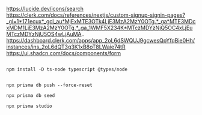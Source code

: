 https://lucide.dev/icons/search
https://clerk.com/docs/references/nextjs/custom-signup-signin-pages?_gl=1*171ecux*_gcl_au*MjExMTE3OTk4LjE3MzA2MzY0OTg.*_ga*MTE3MDcxMDM1LjE3MzA2MzY0OTg.*_ga_1WMF5X234K*MTczMDYzNjQ5OC4xLjEuMTczMDYzNjU5OS4wLjAuMA..
https://dashboard.clerk.com/apps/app_2oL6dSWQUJ9gcwesQpYfqBie0Hh/instances/ins_2oL6dQT3g3K1xB8oT8LWaie74tR
https://ui.shadcn.com/docs/components/form

```

npm install -D ts-node typescript @types/node

```
```

npx prisma db push --force-reset

npx prisma db seed

npx prisma studio
```
